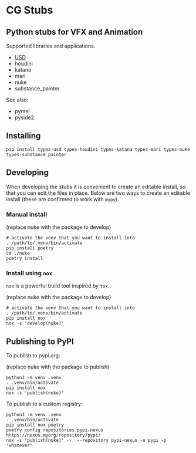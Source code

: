 # CG Stubs

## Python stubs for VFX and Animation

Supported libraries and applications.

- [USD](https://pypi.org/project/types-usd/)
- houdini
- katana
- mari
- nuke
- substance_painter

See also:
- pymel
- pyside2

## Installing

```
pip install types-usd types-houdini types-katana types-mari types-nuke types-substance_painter
```

## Developing

When developing the stubs it is convenient to create an editable install, so that you can edit the files in place.
Below are two ways to create an editable install (these are confirmed to work with `mypy`).

### Manual install

(replace nuke with the package to develop)

```
# activate the venv that you want to install into
. /path/to/.venv/bin/activate
pip install poetry
cd ./nuke
poetry install
```

### Install using `nox`

`nox` is a powerful build tool inspired by `tox`.

(replace nuke with the package to develop)

```
# activate the venv that you want to install into
. /path/to/.venv/bin/activate
pip install nox
nox -s 'develop(nuke)'
```

## Publishing to PyPI

To publish to pypi.org:

(replace nuke with the package to publish)

```
python3 -m venv .venv
. .venv/bin/activate
pip install nox
nox -s 'publish(nuke)'
```

To publish to a custom registry:

```
python3 -m venv .venv
. .venv/bin/activate
pip install nox poetry
poetry config repositories.pypi-nexus https://nexus.myorg/repository/pypi/
nox -s 'publish(nuke)' --  --repository pypi-nexus -u pypi -p 'whatever'
```
